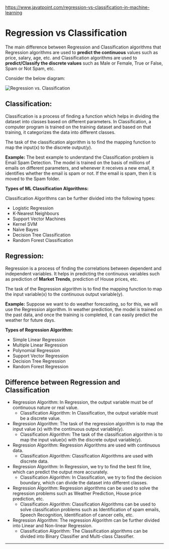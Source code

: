 https://www.javatpoint.com/regression-vs-classification-in-machine-learning
# Regression vs Classification

The main difference between Regression and Classification algorithms that Regression algorithms are used to **predict the continuous** values such as price, salary, age, etc. and Classification algorithms are used to **predict/Classify the discrete values** such as Male or Female, True or False, Spam or Not Spam, etc.

Consider the below diagram:

![Regression vs. Classification](https://static.javatpoint.com/tutorial/machine-learning/images/regression-vs-classification-in-machine-learning.png)

Classification:
---------------

Classification is a process of finding a function which helps in dividing the dataset into classes based on different parameters. In Classification, a computer program is trained on the training dataset and based on that training, it categorizes the data into different classes.

The task of the classification algorithm is to find the mapping function to map the input(x) to the discrete output(y).

**Example:** The best example to understand the Classification problem is Email Spam Detection. The model is trained on the basis of millions of emails on different parameters, and whenever it receives a new email, it identifies whether the email is spam or not. If the email is spam, then it is moved to the Spam folder.

**Types of ML Classification Algorithms:**

Classification Algorithms can be further divided into the following types:

*   Logistic Regression
*   K-Nearest Neighbours
*   Support Vector Machines
*   Kernel SVM
*   Naïve Bayes
*   Decision Tree Classification
*   Random Forest Classification

Regression:
-----------

Regression is a process of finding the correlations between dependent and independent variables. It helps in predicting the continuous variables such as prediction of **Market Trends**, prediction of House prices, etc.

The task of the Regression algorithm is to find the mapping function to map the input variable(x) to the continuous output variable(y).

**Example:** Suppose we want to do weather forecasting, so for this, we will use the Regression algorithm. In weather prediction, the model is trained on the past data, and once the training is completed, it can easily predict the weather for future days.

**Types of Regression Algorithm:**

*   Simple Linear Regression
*   Multiple Linear Regression
*   Polynomial Regression
*   Support Vector Regression
*   Decision Tree Regression
*   Random Forest Regression

Difference between Regression and Classification
------------------------------------------------



* Regression Algorithm: In Regression, the output variable must be of continuous nature or real value.
  * Classification Algorithm: In Classification, the output variable must be a discrete value.
* Regression Algorithm: The task of the regression algorithm is to map the input value (x) with the continuous output variable(y).
  * Classification Algorithm: The task of the classification algorithm is to map the input value(x) with the discrete output variable(y).
* Regression Algorithm: Regression Algorithms are used with continuous data.
  * Classification Algorithm: Classification Algorithms are used with discrete data.
* Regression Algorithm: In Regression, we try to find the best fit line, which can predict the output more accurately.
  * Classification Algorithm: In Classification, we try to find the decision boundary, which can divide the dataset into different classes.
* Regression Algorithm: Regression algorithms can be used to solve the regression problems such as Weather Prediction, House price prediction, etc.
  * Classification Algorithm: Classification Algorithms can be used to solve classification problems such as Identification of spam emails, Speech Recognition, Identification of cancer cells, etc.
* Regression Algorithm: The regression Algorithm can be further divided into Linear and Non-linear Regression.
  * Classification Algorithm: The Classification algorithms can be divided into Binary Classifier and Multi-class Classifier.


* * *

